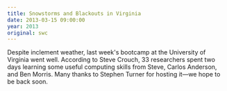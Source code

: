 ```yaml
---
title: Snowstorms and Blackouts in Virginia
date: 2013-03-15 09:00:00
year: 2013
original: swc
---
```

<p>Despite inclement weather, last week's bootcamp at the University of Virginia went well.
According to Steve Crouch,
33 researchers spent two days learning some useful computing skills from Steve,
Carlos Anderson,
and Ben Morris.
Many thanks to Stephen Turner for hosting it&mdash;we hope to be back soon.</p>

